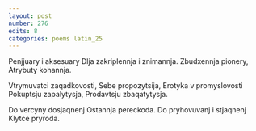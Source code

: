```yaml
---
layout: post
number: 276
edits: 8
categories: poems latin_25
---
```


Penjjuary i aksesuary 
Dlja zakriplennja i znimannja. 
Zbudxennja pionery,
Atrybuty kohannja.

Vtrymuvatci zaqadkovosti,
Sebe propozytsija,
Erotyka v promyslovosti
Pokuptsju zapalytysja,
Prodavtsju zbaqatytysja.

Do vercyny dosjaqnenj 
Ostannja pereckoda.
Do pryhovuvanj i stjaqnenj
Klytce pryroda.
